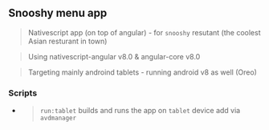 ## Snooshy menu app

> Nativescript app (on top of angular) - for `snooshy` resutant (the coolest Asian resturant in town)

> Using nativescript-angular v8.0 & angular-core v8.0

> Targeting mainly androind tablets - running android v8 as well (Oreo)


### Scripts

 * > `run:tablet` builds and runs the app on `tablet` device add via `avdmanager` 
